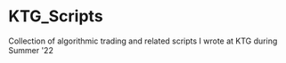 # KTG_Scripts
Collection of algorithmic trading and related scripts I wrote at KTG during Summer '22
